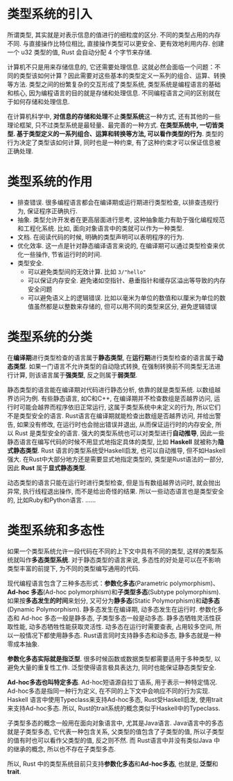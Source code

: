 
# 类型系统的引入

所谓类型, 其实就是对表示信息的值进行的细粒度的区分. 不同的类型占用的内存不同. 与直接操作比特位相比, 直接操作类型可以更安全、更有效地利用内存. 创建一个 u32 类型的值, Rust 会自动分配 4 个字节来存储.

计算机不只是用来存储信息的, 它还需要处理信息. 这就必然会面临一个问题：不同的类型该如何计算？因此需要对这些基本的类型定义一系列的组合、运算、转换等方法. 类型之间的纷繁复杂的交互形成了类型系统, 类型系统是编程语言的基础和核心, 因为编程语言的目的就是存储和处理信息. 不同编程语言之间的区别就在于如何存储和处理信息.

在计算机科学中, **对信息的存储和处理**不止**类型系统**这一种方式, 还有其他的一些理论框架, 只不过类型系统是最轻量、最完善的一种方式. **在类型系统中, 一切皆类型. 基于类型定义的一系列组合、运算和转换等方法, 可以看作类型的行为**. 类型的行为决定了类型该如何计算, 同时也是一种约束, 有了这种约束才可以保证信息被正确处理.

# 类型系统的作用

* 排查错误. 很多编程语言都会在编译期或运行期进行类型检查, 以排查违规行为, 保证程序正确执行.
* 抽象. 类型允许开发者在更高层面进行思考, 这种抽象能力有助于强化编程规范和工程化系统. 比如, 面向对象语言中的类就可以作为一种类型. 
* 文档. 在阅读代码的时候, 明确的类型声明可以表明程序的行为.
* 优化效率. 这一点是针对静态编译语言来说的, 在编译期可以通过类型检查来优化一些操作, 节省运行时的时间. 
* 类型安全.
  * 可以避免类型间的无效计算. 比如 `3/"hello"`
  * 可以保证内存安全. 避免诸如空指针、悬垂指针和缓存区溢出等导致的内存安全问题
  * 可以避免语义上的逻辑错误. 比如以毫米为单位的数值和以厘米为单位的数值虽然都是以整数来存储的, 但可以用不同的类型来区分, 避免逻辑错误

# 类型系统的分类

在**编译期**进行类型检查的语言属于**静态类型**, 在**运行期**进行类型检查的语言属于**动态类型**. 如果一门语言不允许类型的自动隐式转换, 在强制转换前不同类型无法进行计算, 则该语言属于**强类型**, 反之则属于**弱类型**.

静态类型的语言能在编译期对代码进行静态分析, 依靠的就是类型系统. 以数组越界访问为例. 有些静态语言, 如C和C++, 在编译期并不检查数组是否越界访问, 运行时可能会越界而程序依旧正常运行, 这属于类型系统中未定义的行为, 所以它们不是类型安全的语言. Rust语言在编译期就能检查出数组是否越界访问, 并给出警告, 如果没有修改, 在运行时也会抛出错误并退出, 从而保证运行时的内存安全, 所以 Rust 是类型安全的语言. 强大的类型系统也可以对类型进行**自动推导**, 因此一些静态语言在编写代码的时候不用显式地指定具体的类型, 比如 **Haskell** 就被称为**隐式静态类型**. Rust 语言的类型系统受Haskell启发, 也可以自动推导, 但不如Haskell强大. 在Rust中大部分地方还是需要显式地指定类型的, 类型是Rust语法的一部分, 因此 **Rust** 属于**显式静态类型**. 

动态类型的语言只能在运行时进行类型检查, 但是当有数组越界访问时, 就会抛出异常, 执行线程退出操作, 而不是给出奇怪的结果. 所以一些动态语言也是类型安全的, 比如Ruby和Python语言. ......

# 类型系统和多态性

如果一个类型系统允许一段代码在不同的上下文中具有不同的类型, 这样的类型系统就叫作**多态类型系统**. 对于静态类型的语言来说, 多态性的好处是可以在不影响类型丰富的前提下, 为不同的类型编写通用的代码. 

现代编程语言包含了三种多态形式：**参数化多态**(Parametric polymorphism)、**Ad-hoc 多态**(Ad-hoc polymorphism)和**子类型多态**(Subtype polymorphism). 如果按**多态发生的时间**来划分, 又可分为**静多态**(Static Polymorphism)和**动多态**(Dynamic Polymorphism). 静多态发生在编译期, 动多态发生在运行时. 参数化多态和 Ad-hoc 多态一般是静多态, 子类型多态一般是动多态. 静多态牺牲灵活性获取性能, 动多态牺牲性能获取灵活性. 动多态在运行时需要查表, 占用较多空间, 所以一般情况下都使用静多态. Rust语言同时支持静多态和动多态, 静多态就是一种零成本抽象. 

**参数化多态实际就是指泛型**. 很多时候函数或数据类型都需要适用于多种类型, 以避免大量的重复性工作. 泛型使得语言极具表达力, 同时也能保证静态类型安全. 

**Ad-hoc多态也叫特定多态**. Ad-hoc短语源自拉丁语系, 用于表示一种特定情况. Ad-hoc多态是指同一种行为定义, 在不同的上下文中会响应不同的行为实现. Haskell 语言中使用Typeclass来支持Ad-hoc多态, Rust受Haskell启发, 使用trait来支持Ad-hoc多态. 所以, Rust的trait系统的概念类似于Haskell中的Typeclass. 

子类型多态的概念一般用在面向对象语言中, 尤其是Java语言. Java语言中的多态就是子类型多态, 它代表一种包含关系, 父类型的值包含了子类型的值, 所以子类型的值有时也可以看作父类型的值, 反之则不然. 而 Rust语言中并没有类似Java 中的继承的概念, 所以也不存在子类型多态. 

所以, Rust 中的类型系统目前只支持**参数化多态**和**Ad-hoc多态**, 也就是, **泛型**和**trait**. 